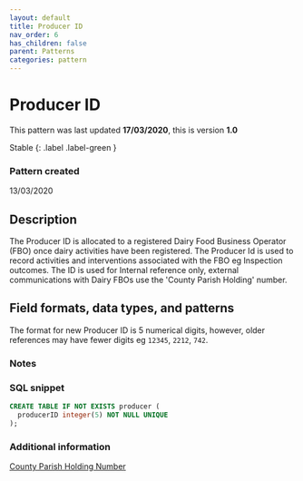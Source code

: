 ```yaml
---
layout: default
title: Producer ID
nav_order: 6
has_children: false
parent: Patterns
categories: pattern
---
```


# Producer ID

This pattern was last updated **17/03/2020**, this is version **1.0**

Stable
{: .label .label-green }

### Pattern created

13/03/2020

## Description
The Producer ID is allocated to a registered Dairy Food Business Operator (FBO) once dairy activities have been registered. The Producer Id is used to record activities and interventions associated with the FBO eg Inspection outcomes. The ID is used for Internal reference only, external communications with Dairy FBOs use the 'County Parish Holding' number.

## Field formats, data types, and patterns

The format for new Producer ID is 5 numerical digits, however, older references may have fewer digits eg `12345`, `2212`, `742`.

### Notes

### SQL snippet
```sql
CREATE TABLE IF NOT EXISTS producer (
  producerID integer(5) NOT NULL UNIQUE
);
```

### Additional information
[County Parish Holding Number](docs/patterns/county-parish-holding.md)
